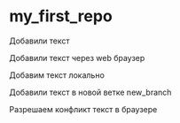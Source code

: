 ﻿# my_first_repo

Добавили текст

Добавили текст через web браузер

Добавим текст локально

Добавили текст в новой ветке new_branch

Разрешаем конфликт текст в браузере

